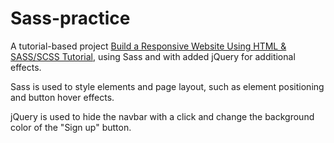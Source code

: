 # Sass-practice

A tutorial-based project [Build a Responsive Website Using HTML & SASS/SCSS Tutorial](https://www.youtube.com/watch?v=pk-MEjUINjI), using Sass and with added jQuery for additional effects.

Sass is used to style elements and page layout, such as element positioning and button hover effects.

jQuery is used to hide the navbar with a click and change the background color of the "Sign up" button.
